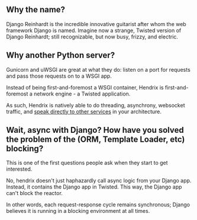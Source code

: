 ## Why the name?

Django Reinhardt is the incredible innovative guitarist after whom the web framework Django is named.  Imagine now a strange, Twisted version of Django Reinhardt; still recognizable, but now busy, frizzy, and electric.


## Why another Python server?

Gunicorn and uWSGI are great at what they do: listen on a port for requests and pass those requests on to a WSGI app.

Instead of being first-and-foremost a WSGI container, Hendrix is first-and-foremost a network engine - a Twisted application.

As such, Hendrix is natively able to do threading, asynchrony, websocket traffic, and [speak directly to other services](deploying-other-services.md) in your architecture.
 

## Wait, async with Django?  How have you solved the problem of the (ORM, Template Loader, etc) blocking?

This is one of the first questions people ask when they start to get interested.

No, hendrix doesn't just haphazardly call async logic from your Django app.  Instead, it contains the Django app in Twisted.  This way, the Django app can't block the reactor.

In other words, each request-response cycle remains synchronous; Django believes it is running in a blocking environment at all times.

